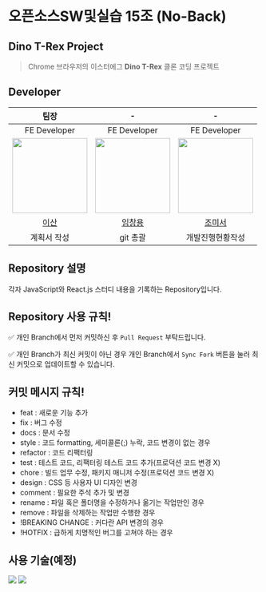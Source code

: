 # 오픈소스SW및실습 15조 (No-Back)

## Dino T-Rex Project

> Chrome 브라우저의 이스터에그 **Dino T-Rex** 클론 코딩 프로젝트

## Developer

|                                 팀장                                  |                                  -                                   |                                   -                                   |
| :-------------------------------------------------------------------: | :------------------------------------------------------------------: | :-------------------------------------------------------------------: |
|                             FE Developer                              |                             FE Developer                             |                             FE Developer                              |
| <img src="https://github.com/Lee-s-an.png" width="150" height="150"/> | <img src="https://github.com/dlacked.png" width="150" height="150"/> | <img src="https://github.com/choms218.png" width="150" height="150"/> |
|                  [이산](https://github.com/lee-s-an)                  |                 [임창용](https://github.com/dlacked)                 |                 [조미서](https://github.com/choms218)                 |
|                              계획서 작성                              |                               git 총괄                               |                           개발진행현황작성                            |

## Repository 설명

각자 JavaScript와 React.js 스터디 내용을 기록하는 Repository입니다.

## Repository 사용 규칙!

✅ 개인 Branch에서 먼저 커밋하신 후 `Pull Request` 부탁드립니다.

✅ 개인 Branch가 최신 커밋이 아닌 경우 개인 Branch에서 `Sync Fork` 버튼을 눌러 최신 커밋으로 업데이트할 수 있습니다.

## 커밋 메시지 규칙!

- feat : 새로운 기능 추가
- fix : 버그 수정
- docs : 문서 수정
- style : 코드 formatting, 세미콜론(;) 누락, 코드 변경이 없는 경우
- refactor : 코드 리팩터링
- test : 테스트 코드, 리팩터링 테스트 코드 추가(프로덕션 코드 변경 X)
- chore : 빌드 업무 수정, 패키지 매니저 수정(프로덕션 코드 변경 X)
- design : CSS 등 사용자 UI 디자인 변경
- comment : 필요한 주석 추가 및 변경
- rename : 파일 혹은 폴더명을 수정하거나 옮기는 작업만인 경우
- remove : 파일을 삭제하는 작업만 수행한 경우
- !BREAKING CHANGE : 커다란 API 변경의 경우
- !HOTFIX : 급하게 치명적인 버그를 고쳐야 하는 경우

## 사용 기술(예정)

<img src="https://img.shields.io/badge/React.js-61DAFB?style=for-the-badge&logo=React&logoColor=white"></a>
<img src="https://img.shields.io/badge/JavaScript-F7DF1E?style=for-the-badge&logo=JavaScript&logoColor=black">
